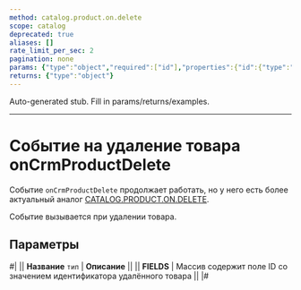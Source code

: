 ```yaml
---
method: catalog.product.on.delete
scope: catalog
deprecated: true
aliases: []
rate_limit_per_sec: 2
pagination: none
params: {"type":"object","required":["id"],"properties":{"id":{"type":"integer"}}}
returns: {"type":"object"}
---
```


Auto-generated stub. Fill in params/returns/examples.

---

# Событие на удаление товара onCrmProductDelete



Событие `onCrmProductDelete` продолжает работать, но у него есть более актуальный аналог [CATALOG.PRODUCT.ON.DELETE](../../../../catalog/product/events/catalog-product-on-delete.md).



Событие вызывается при удалении товара.

## Параметры



#|
|| **Название**
`тип` | **Описание** ||
|| **FIELDS** | Массив содержит поле ID со значением идентификатора удалённого товара ||
|#
